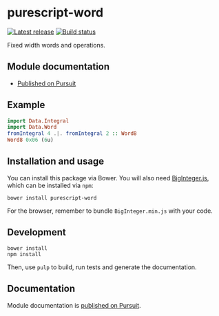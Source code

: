 # purescript-word

[![Latest release](http://img.shields.io/github/release/purescript/purescript-word.svg)](https://github.com/Proclivis/purescript-word/releases)
[![Build status](https://travis-ci.org/purescript/purescript-word.svg?branch=master)](https://travis-ci.org/purescript/purescript-word)

Fixed width words and operations.

## Module documentation

- [Published on Pursuit](http://pursuit.purescript.org/packages/purescript-word/)

## Example

```purescript
import Data.Integral
import Data.Word
fromIntegral 4 .|. fromIntegral 2 :: Word8
Word8 0x06 (6u)
```

## Installation and usage
You can install this package via Bower. You will also need [BigInteger.js](https://github.com/peterolson/BigInteger.js), which can be installed via `npm`:
```
bower install purescript-word
```
For the browser, remember to bundle `BigInteger.min.js` with your code.

## Development
```
bower install
npm install
```
Then, use `pulp` to build, run tests and generate the documentation.

## Documentation

Module documentation is [published on Pursuit](http://pursuit.purescript.org/packages/purescript-word).